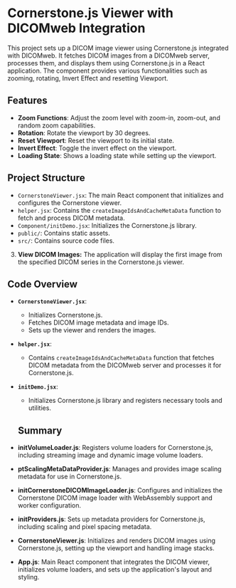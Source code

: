 # Cornerstone.js Viewer with DICOMweb Integration

This project sets up a DICOM image viewer using Cornerstone.js integrated with DICOMweb. It fetches DICOM images from a DICOMweb server, processes them, and displays them using Cornerstone.js in a React application. The component provides various functionalities such as zooming, rotating, Invert Effect and resetting Viewport.

## Features

- **Zoom Functions**: Adjust the zoom level with zoom-in, zoom-out, and random zoom capabilities.
- **Rotation**: Rotate the viewport by 30 degrees.
- **Reset Viewport**: Reset the viewport to its initial state.
- **Invert Effect**: Toggle the invert effect on the viewport.
- **Loading State**: Shows a loading state while setting up the viewport.

## Project Structure

- `CornerstoneViewer.jsx`: The main React component that initializes and configures the Cornerstone viewer.
- `helper.jsx`: Contains the `createImageIdsAndCacheMetaData` function to fetch and process DICOM metadata.
- `Component/initDemo.jsx`: Initializes the Cornerstone.js library.
- `public/`: Contains static assets.
- `src/`: Contains source code files.

3. **View DICOM Images:**
   The application will display the first image from the specified DICOM series in the Cornerstone.js viewer.

## Code Overview

- **`CornerstoneViewer.jsx`**:

  - Initializes Cornerstone.js.
  - Fetches DICOM image metadata and image IDs.
  - Sets up the viewer and renders the images.

- **`helper.jsx`**:

  - Contains `createImageIdsAndCacheMetaData` function that fetches DICOM metadata from the DICOMweb server and processes it for Cornerstone.js.

- **`initDemo.jsx`**:

  - Initializes Cornerstone.js library and registers necessary tools and utilities.

  ## Summary

- **initVolumeLoader.js**: Registers volume loaders for Cornerstone.js, including streaming image and dynamic image volume loaders.

- **ptScalingMetaDataProvider.js**: Manages and provides image scaling metadata for use in Cornerstone.js.

- **initCornerstoneDICOMImageLoader.js**: Configures and initializes the Cornerstone DICOM image loader with WebAssembly support and worker configuration.

- **initProviders.js**: Sets up metadata providers for Cornerstone.js, including scaling and pixel spacing metadata.

- **CornerstoneViewer.js**: Initializes and renders DICOM images using Cornerstone.js, setting up the viewport and handling image stacks.

- **App.js**: Main React component that integrates the DICOM viewer, initializes volume loaders, and sets up the application's layout and styling.
